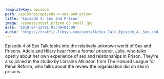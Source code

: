```yaml
---
templateKey: episode
path: /episodes/episode-4-sex-and-prison
title: 'Episode 4: Sex and Prison'
image: /assets/styal prison 83 small.jpg
date: '2018-04-12T01:03:40+01:00'
audio: 'https://traffic.libsyn.com/sextalk/Sex_Talk_Episode_4-_Sex_and_Prison.mp3'
---
```

Episode 4 of Sex Talk looks into the relatively unknown world of Sex and Prisons. Adele and Hilary hear from a former prisoner, Julia, who talks openly about her own experience of sex and relationships in Prison. They're also joined in the studio by Lorraine Atkinson from The Howard League for Penal Reform, who talks about the review the organisation did on sex in prisons.
